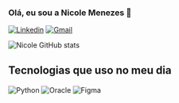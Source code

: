 ### Olá, eu sou a Nicole Menezes 👋

[![Linkedin](https://img.shields.io/badge/LinkedIn-0077B5?style=for-the-badge&logo=linkedin&logoColor=white)](https://https://www.linkedin.com/in/nicole-menezes-834bb7245/)
[![Gmail](https://img.shields.io/badge/Gmail-D14836?style=for-the-badge&logo=gmail&logoColor=white)](nicolearm88@gmail.com)

![Nicole GitHub stats](https://github-readme-stats.vercel.app/api?username=NickMC88&show_icons=true&theme=radical)

## Tecnologias que uso no meu dia

<div style="display: inline_block">
  <img align="center" alt="Python" src="https://img.shields.io/badge/Python-3776AB?style=for-the-badge&logo=python&logoColor=white" />
  <img align="center" alt="Oracle" src="https://img.shields.io/badge/Oracle-F80000?style=for-the-badge&logo=oracle&logoColor=black" />
  <img align="center" alt="Figma" src="https://img.shields.io/badge/Figma-F24E1E?style=for-the-badge&logo=figma&logoColor=white" />
</div><br/>
